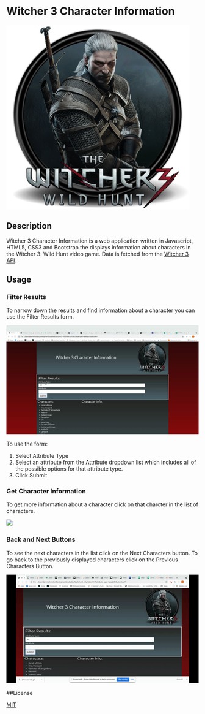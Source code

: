 # Witcher 3 Character Information

<img src = 'images/Witcher 3 - 480x480.png'>

## Description

Witcher 3 Character Information is a web application written in Javascript, HTML5, CSS3 and Bootstrap the displays information about characters in the Witcher 3: Wild Hunt video game. Data is fetched from the <a href="http://witcher3api.com/">Witcher 3 API</a>. 

## Usage

### Filter Results
To narrow down the results and find information about a character you can use the Filter Results form.

<img src = 'images/Filter Demo.gif'>

To use the form:
<ol>
    <li>Select Attribute Type</li>
    <li>Select an attribute from the Attribute dropdown list which includes all of the possible options for that attribute type. </li>
    <li>Click Submit</li>
</ol>
 
### Get Character Information

To get more information about a character click on that charcter in the list of characters.

<img src = 'images/Character Info.gif'>

### Back and Next Buttons

To see the next characters in the list click on the Next Characters button. To go back to the previously displayed characters click on the Previous Characters Button.

<img src= 'images/Previous and Next Buttons Demo.gif'>

##License

<a href='/LICENSE'>MIT</a>